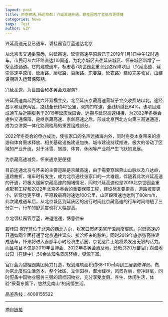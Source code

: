 ```yaml
---
layout: post
title: 拒绝拥堵,畅达京都丨兴延高速开通，碧桂园官厅蓝抵京更便捷
categories: News
tags:  Test
author: GZY
---
```


兴延高速元旦已通车，碧桂园官厅蓝速达北京

从北京市交通委获悉，兴延高速、延崇高速平原段已于2019年1月1日中午12时通车。市民可从六环路直达110国道，为北京城区去往延庆城区、怀来城区新增了一条高速通道。它的建成通车，标志着7项世园会重点公路保障项目（兴延高速、延崇高速平原段、延康路、康张路、百康路、东姜路、延农路）建设完美收官，由建设期转入运营保障期。

兴延高速，为世园会和冬奥会双服务?

兴延高速南起西北六环双横立交，北至延庆京藏高速营城子立交收费站以北，途经昌平和延庆两区，路线全长约42公里，双向四车道，全线桥隧比64%。该项目建成通车后近期服务于2019年延庆世园会，远期与延崇高速相接，为2022年冬奥会提供交通保障，是继京藏高速、京新高速之后，形成北京西北方向第三高速通道，成为京津冀一体化路网格局的重要组成部分。

2022年冬奥会的申办成功，使张家口的名声远播海内外，同时冬奥本身带来的旅游和体育需求释放、相关基础设施建设加快、城市建设持续推进，极大的带动了区域的产业升级，对于冰雪、旅游、体育、休闲等产业将产生飞跃的发展。

为京藏高速减负，怀来通京更便捷

目前连通北京与怀来的主要道路是京藏高速，由于需要穿越燕山山脉以及八达岭，道路曲折，堵车时有发生，成为北京通往张家口的一大难题，伴随着此次兴延高速的开通，将极大缓解京藏高速的拥堵情况，同时兴延高速也是2019北京世园会重点配套工程和2022年北京冬奥会的重要保障工程，建设标准要更高，道路坡度更小，转弯也更平缓，平原段最高时速达100公里，山区段限速也达到了80km/h，此次建成通车后，从北京城区到延庆区的出行时间比京藏高速的行车时间缩短了三分之一，行车的舒适度也将大幅提高。

京北碧桂园官厅蓝，进退逍遥，惬意往来

碧桂园·官厅蓝位于北京的西北方向，张家口市怀来官厅温泉度假区。兴延高速的开通如同全面打通了北京通往延庆、接洽怀来的脉络，同时2019年底京张高铁建成通车，怀来将进入首都半小时经济生活圈，京北这片土地将焕发出无限的活力。而且项目不仅是2019年世博会、2022年冬奥会惠及地，还毗邻20万亩官厅湖湿地公园（在建中）,50余处知名景区环绕，资源丰富。

官厅蓝为碧桂园集团倾力打造，规划建筑面积约88-110㎡两到三居装修洋房。做为京北度假生活蓝本，整个社区，立体园林，御水藏林，风景秀丽，澄净鲜氧，同时配备中国物业服务三强的碧桂园物业，充分享受度假、养生、休闲生活，体验“采菊东篱下，悠然见南山”的闲情生活。

品鉴热线：4008155522

*****

摘自[链接](http://house.qq.com/a/20190111/005413.htm)